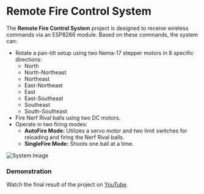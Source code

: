 # Remote Fire Control System

The **Remote Fire Control System** project is designed to receive wireless commands via an ESP8266 module. Based on these commands, the system can:

- Rotate a pan-tilt setup using two Nema-17 stepper motors in 8 specific directions:
  - North
  - North-Northeast
  - Northeast
  - East-Northeast
  - East
  - East-Southeast
  - Southeast
  - South-Southeast
- Fire Nerf Rival balls using two DC motors.
- Operate in two firing modes:
  - **AutoFire Mode:** Utilizes a servo motor and two limit switches for reloading and firing the Nerf Rival balls.
  - **SingleFire Mode:** Shoots one ball at a time.

![System Image](https://github.com/EkremDemir/Remote-Fire-Control-System/assets/107949272/88d17336-0d73-4fc6-a0a7-ec1ed44d70dc)

### Demonstration
Watch the final result of the project on [YouTube](https://www.youtube.com/watch?v=GtpUUK-2tKg).


